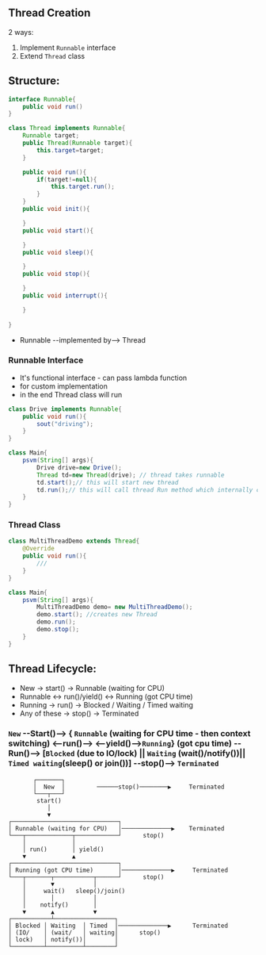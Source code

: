 ## Thread Creation
2 ways:
1. Implement `Runnable` interface
2. Extend `Thread` class

## Structure:
```java
interface Runnable{
    public void run()
}

class Thread implements Runnable{
    Runnable target;
    public Thread(Runnable target){
        this.target=target;
    }

    public void run(){
        if(target!=null){
            this.target.run();
        }
    }
    public void init(){

    }
    public void start(){

    }
    public void sleep(){

    }
    public void stop(){

    }
    public void interrupt(){

    }
   
}
```
- Runnable --implemented by--> Thread
### Runnable Interface
- It's functional interface - can pass lambda function
- for custom implementation
- in the end Thread class will run 
```java
class Drive implements Runnable{
    public void run(){
        sout("driving");
    }
}

class Main{
    psvm(String[] args){
        Drive drive=new Drive();
        Thread td=new Thread(drive); // thread takes runnable
        td.start();// this will start new thread
        td.run();// this will call thread Run method which internally call drive.run();
    }
}
```
### Thread Class
```java
class MultiThreadDemo extends Thread{
    @Override
    public void run(){
        ///
    }
}

class Main{
    psvm(String[] args){
        MultiThreadDemo demo= new MultiThreadDemo();
        demo.start(); //creates new Thread
        demo.run();
        demo.stop();
    }
}
```
## Thread Lifecycle:
- New → start() → Runnable (waiting for CPU)
- Runnable ↔ run()/yield() ↔ Running (got CPU time)
- Running → run() → Blocked / Waiting / Timed waiting
- Any of these → stop() → Terminated
### `New` --Start()--> { `Runnable` (waiting for CPU time - then context switching) <--run()--> <--yield()-->`Running`} (got cpu time) --Run()--> [`Blocked` (due to IO/lock) || `Waiting` (wait()/notify())|| `Timed waiting`(sleep() or join())] --stop()--> `Terminated`
```text
       ┌───────┐                                  
       │  New  │         ──────stop()────────▶     Terminated
       └───┬───┘                                
        start()                                                                   
           │                                     
           ▼                                     
┌──────────────────────────────┐                  
│ Runnable (waiting for CPU)   │──────────────▶    Terminated
└───┬─────────────┬────────────┘      stop()             
    │             │                                
    │ run()       │ yield()                              
    ▼             ▲                              
┌──────────────────────────────┐                              
│ Running (got CPU time)       │──────────────▶     Terminated                             
└───┬───────┬───────────┬──────┘      stop()                              
    │       ▼           │                              
    │     wait()   sleep()/join()                              
    │       │           │                              
    │    notify()       │                              
    ▼       ▲           ▼                              
┌───────────┴─────────────────┐                              
│ Blocked │ Waiting  │ Timed  │──────────────▶      Terminated                     
│ (IO/    │ (wait/   │ waiting│      stop()                              
│ lock)   │ notify())│        │                              
└─────────┴──────────┴────────┘                              
```
